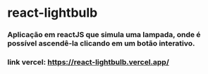 # react-lightbulb

### Aplicação em reactJS que simula uma lampada, onde é possível ascendê-la clicando em um botão interativo. 
### link vercel: https://react-lightbulb.vercel.app/
